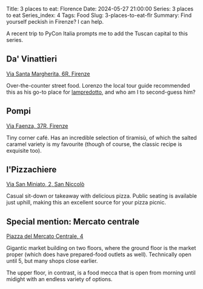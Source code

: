 Title: 3 places to eat: Florence
Date: 2024-05-27 21:00:00
Series: 3 places to eat
Series_index: 4
Tags: Food
Slug: 3-places-to-eat-flr
Summary: Find yourself peckish in Firenze? I can help.

A recent trip to PyCon Italia prompts me to add the Tuscan capital to this series.

## Da' Vinattieri

[Via Santa Margherita, 6R, Firenze](https://osm.org/go/xdQQAmTx5--?m=)

Over-the-counter street food. Lorenzo the local tour guide recommended
this as his go-to place for
[lampredotto](https://en.wikipedia.org/wiki/Lampredotto), and who am I
to second-guess him?

## Pompi

[Via Faenza, 37R, Firenze](https://osm.org/go/xdQQBC3Eh?m=&node=2361839042)

Tiny corner café. Has an incredible selection of tiramisù, of which
the salted caramel variety is my favourite (though of course, the
classic recipe is exquisite too).

## l'Pizzachiere

[Via San Miniato, 2, San Niccolò](https://osm.org/go/xdQFXADtc?m=&node=2361718006)

Casual sit-down or takeaway with delicious pizza. Public seating is available just uphill, making this an excellent source for your pizza picnic.

## Special mention: Mercato centrale

[Piazza del Mercato Centrale, 4](https://osm.org/go/xdQQBMMlJ?m=&node=5188361676)

Gigantic market building on two floors, where the ground floor is the market proper (which does have prepared-food outlets as well).
Technically open until 5, but many shops close earlier.

The upper floor, in contrast, is a food mecca that is open from morning until midight with an endless variety of options.
